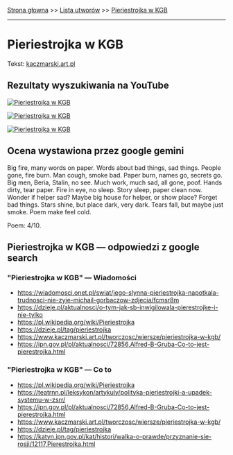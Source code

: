 [Strona głowna](../index.md) >> [Lista utworów](../list.md) >> [Pieriestrojka w KGB](414.md)

---

# Pieriestrojka w KGB

Tekst: [kaczmarski.art.pl](https://www.kaczmarski.art.pl/tworczosc/wiersze/pieriestrojka-w-kgb/)

## Rezultaty wyszukiwania na YouTube

[![Pieriestrojka w KGB](http://img.youtube.com/vi/NneugXQBI5k/0.jpg)](https://www.youtube.com/watch?v=NneugXQBI5k "Jacek Kaczmarski - Pieriestrojka w KGB - YouTube")

[![Pieriestrojka w KGB](http://img.youtube.com/vi/NTNcxGVgn9I/0.jpg)](https://www.youtube.com/watch?v=NTNcxGVgn9I "Jacek Kaczmarski - Nasza klasa - YouTube")

[![Pieriestrojka w KGB](http://img.youtube.com/vi/TRsRqIjqpQs/0.jpg)](https://www.youtube.com/watch?v=TRsRqIjqpQs "Jacek Kaczmarski - Pieriestrojka w KGB  Tekst - YouTube")

## Ocena wystawiona przez google gemini

Big fire, many words on paper. Words about bad things, sad things. People gone, fire burn. Man cough, smoke bad. Paper burn, names go, secrets go. Big men, Beria, Stalin, no see. Much work, much sad, all gone, poof. Hands dirty, tear paper. Fire in eye, no sleep. Story sleep, paper clean now. Wonder if helper sad? Maybe big house for helper, or show place? Forget bad things. Stars shine, but place dark, very dark. Tears fall, but maybe just smoke. Poem make feel cold.

Poem: 4/10.


## Pieriestrojka w KGB — odpowiedzi z google search

### "Pieriestrojka w KGB" — Wiadomości

 - <https://wiadomosci.onet.pl/swiat/jego-slynna-pieriestrojka-napotkala-trudnosci-nie-zyje-michail-gorbaczow-zdjecia/fcmsr8m>
 - <https://dzieje.pl/aktualnosci/o-tym-jak-sb-inwigilowala-pierestrojke-i-nie-tylko>
 - <https://pl.wikipedia.org/wiki/Pieriestrojka>
 - <https://dzieje.pl/tag/pieriestrojka>
 - <https://www.kaczmarski.art.pl/tworczosc/wiersze/pieriestrojka-w-kgb/>
 - <https://ipn.gov.pl/pl/aktualnosci/72856,Alfred-B-Gruba-Co-to-jest-pierestrojka.html>

### "Pieriestrojka w KGB" — Co to

 - <https://pl.wikipedia.org/wiki/Pieriestrojka>
 - <https://teatrnn.pl/leksykon/artykuly/polityka-pieriestrojki-a-upadek-systemu-w-zsrr/>
 - <https://ipn.gov.pl/pl/aktualnosci/72856,Alfred-B-Gruba-Co-to-jest-pierestrojka.html>
 - <https://www.kaczmarski.art.pl/tworczosc/wiersze/pieriestrojka-w-kgb/>
 - <https://dzieje.pl/tag/pieriestrojka>
 - <https://katyn.ipn.gov.pl/kat/histori/walka-o-prawde/przyznanie-sie-rosji/12117,Pierestrojka.html>

